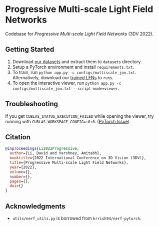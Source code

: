 # Progressive Multi-scale Light Field Networks

Codebase for _Progressive Multi-scale Light Field Networks_ (3DV 2022).

## Getting Started

1. Download [our datasets](https://drive.google.com/drive/folders/16rtVRySPl5mujoEaowMoU2b71btljUPz?usp=sharing) and extract them to `datasets` directory.
2. Setup a PyTorch environment and install `requirements.txt`.
3. To train, run `python app.py -c configs/multiscale_jon.txt`. \
   Alternatively, download our [trained LFNs](https://drive.google.com/drive/folders/16rtVRySPl5mujoEaowMoU2b71btljUPz?usp=sharing) to `runs`.
4. To open the interactive viewer, run `python app.py -c configs/multiscale_jon.txt --script-mode=viewer`.

## Troubleshooting
If you get `CUBLAS_STATUS_EXECUTION_FAILED` while opening the viewer, try running with `CUBLAS_WORKSPACE_CONFIG=:0:0`. ([PyTorch Issue](https://github.com/pytorch/pytorch/issues/54975)).

## Citation

```bibtex
@inproceedings{Li2022Progressive,
  author={Li, David and Varshney, Amitabh},
  booktitle={2022 International Conference on 3D Vision (3DV)},
  title={Progressive Multi-scale Light Field Networks},
  year={2022},
  volume={},
  number={},
  pages={},
  doi={}
}
```

## Acknowledgments

- `utils/nerf_utils.py` is borrowed from `krrish94/nerf-pytorch`.
